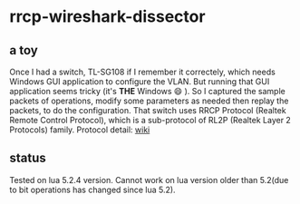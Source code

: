 # rrcp-wireshark-dissector

## a toy

Once I had a switch, TL-SG108 if I remember it correctely, which needs Windows GUI application to configure the VLAN.
But running that GUI application seems tricky (it's **THE** Windows :smile: ).
So I captured the sample packets of operations, modify some parameters as needed then replay the packets, to do the configuration. 
That switch uses RRCP Protocol (Realtek Remote Control Protocol), which is a sub-protocol of RL2P (Realtek Layer 2 Protocols) family.
Protocol detail: [wiki](https://en.wikipedia.org/wiki/Realtek_Remote_Control_Protocol)

## status
Tested on lua 5.2.4 version.
Cannot work on lua version older than 5.2(due to bit operations has changed since lua 5.2). 
